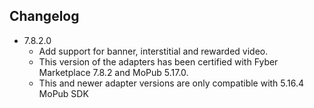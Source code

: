 ## Changelog
  * 7.8.2.0
    * Add support for banner, interstitial and rewarded video.
    * This version of the adapters has been certified with Fyber Marketplace 7.8.2 and MoPub 5.17.0.
    * This and newer adapter versions are only compatible with 5.16.4 MoPub SDK
